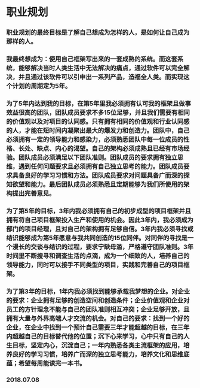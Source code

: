 # 职业规划

### 职业规划的最终目标是了解自己想成为怎样的人，是如何让自己成为那样的人。<br/>

### 我最终想成为：使用自己框架写出来的一套成熟的系统。而这套系统，能够解决当时人类生活中无法解决的痛点，通过软件可以完全解决，并且通过该软件可以引申出一系列产品，造福全人类。而实现这个计划的周期定为5年。<br/>

### 为了5年内达到我的目标，在第5年里我必须拥有认可我的框架且做事效益很高的团队，团队成员要求不多15位足够，并且我们需要有相同的价值观以及对项目的认同感。只有拥有相同的价值观和行业认同感的人，才能在短时间内凝聚出最大的爆发力和创造力。团队中，自己必须拥有一定的领导能力和感染力，必须熟悉团队中每一位成员的性格、长处、缺点、内心的渴望。自己的架构必须成熟且已经有市场经验。团队成员必须满足以下团队准则。团队成员的要求拥有独立思维，遇到任何问题要求且必须拥有自己独立思考的能力。团队成员要求具备良好的学习习惯和方法。团队成员要求对问题具备广而深的探知欲望和能力。最后团队成员必须熟悉且定期能够为我们所使用的架构提出完善意见。<br/>

### 为了第5年的目标，3年内我必须拥有自己的初步成型的项目框架并且拥有将自己项目框架投入生产和使用的机会。因此3年内，我必须成为部门的项目经理，且对自己的架构拥有足够自信。3年内我必须寻找或结识能够成为第5年愿意与我共同创造的15位同伴。对同伴的寻找是一个漫长的交谈与结识的过程，要求宁缺毋滥，严格遵守团队准则。3年时间里不断搜寻和调查生活的点滴，成为一个细致的人，培养自己的领导能力，同时可以接手不同类型的项目，实践和完善自己的项目框架。<br/>

### 为了第3年的目标，1年内我必须找到能够承载我梦想的企业。对企业的要求：企业拥有足够的创造空间和创造条件；企业价值观和企业对员工的方针理念不能与自己的团队准则相互冲突；企业足够开放，且拥有大量与外界高端人才交流的机会。对自己的要求：找到一个好的企业，在企业中找到一个预计自己需要三年才能超越的目标，在三年内超越自己的目标替代他的位置；沉下心来学习，心中只有自己的人生目标，坚定内心，沉淀自己；一年内熟悉各类主流框架的应用，培养良好的学习习惯，培养广而深的独立思考能力，培养文化和思维底蕴；希望每周能读完一本书。<br/>

### 2018.07.08
